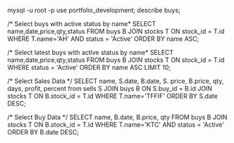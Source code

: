 mysql -u root -p
use portfolio_development;
describe buys;

/* Select buys with active status by name*
SELECT name,date,price,qty,status FROM buys B JOIN stocks T ON stock_id = T.id WHERE T.name='AH' AND status = 'Active' ORDER BY name ASC;

/* Select latest buys with active status by name*
SELECT name,date,price,qty,status FROM buys B JOIN stocks T ON stock_id = T.id WHERE  status = 'Active' ORDER BY name ASC LIMIT 10;

/* Select Sales Data */
SELECT name, S.date, B.date, S. price, B.price, qty, days, profit, percent  from sells S JOIN buys B ON S.buy_id = B.id JOIN stocks T ON B.stock_id = T.id WHERE T.name='TFFIF' ORDER BY S.date DESC;

/* Select Buy Data */
SELECT name, B.date, B.price, qty FROM buys B JOIN stocks T ON B.stock_id = T.id WHERE T.name='KTC'  AND status = 'Active' ORDER BY B.date DESC;